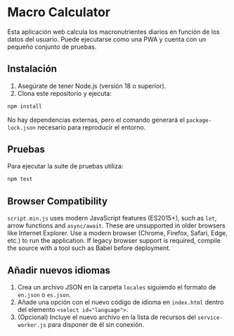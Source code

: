 # Macro Calculator

Esta aplicación web calcula los macronutrientes diarios en función de los datos del usuario. Puede ejecutarse como una PWA y cuenta con un pequeño conjunto de pruebas.

## Instalación

1. Asegúrate de tener Node.js (versión 18 o superior).
2. Clona este repositorio y ejecuta:

```bash
npm install
```

No hay dependencias externas, pero el comando generará el `package-lock.json` necesario para reproducir el entorno.

## Pruebas

Para ejecutar la suite de pruebas utiliza:

```bash
npm test
```

## Browser Compatibility

`script.min.js` uses modern JavaScript features (ES2015+), such as `let`, arrow
functions and `async/await`. These are unsupported in older browsers like
Internet Explorer. Use a modern browser (Chrome, Firefox, Safari, Edge, etc.) to
run the application. If legacy browser support is required, compile the source
with a tool such as Babel before deployment.

## Añadir nuevos idiomas

1. Crea un archivo JSON en la carpeta `locales` siguiendo el formato de `en.json` o `es.json`.
2. Añade una opción con el nuevo código de idioma en `index.html` dentro del elemento `<select id="language">`.
3. (Opcional) Incluye el nuevo archivo en la lista de recursos del `service-worker.js` para disponer de él sin conexión.

